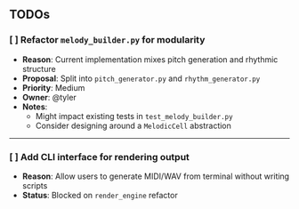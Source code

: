 ## TODOs

### [ ] Refactor `melody_builder.py` for modularity
- **Reason**: Current implementation mixes pitch generation and rhythmic structure
- **Proposal**: Split into `pitch_generator.py` and `rhythm_generator.py`
- **Priority**: Medium
- **Owner**: @tyler
- **Notes**:
  - Might impact existing tests in `test_melody_builder.py`
  - Consider designing around a `MelodicCell` abstraction

---

### [ ] Add CLI interface for rendering output
- **Reason**: Allow users to generate MIDI/WAV from terminal without writing scripts
- **Status**: Blocked on `render_engine` refactor
